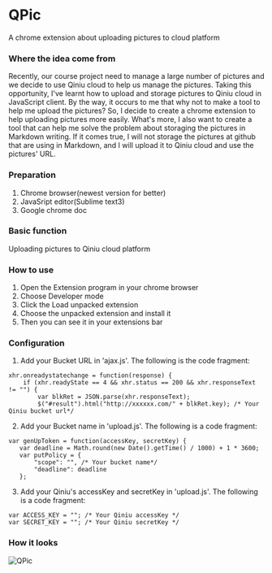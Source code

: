 # QPic
A chrome extension about uploading pictures to cloud platform
### Where the idea come from
Recently, our course project need to manage a large number of pictures and we decide to use Qiniu cloud to help us manage the pictures. Taking this opportunity, I've learnt how to upload and storage pictures to Qiniu cloud in JavaScript client. By the way, it occurs to me that why not to make a tool to help me upload the pictures? So, I decide to create a chrome extension to help uploading pictures more easily. What's more, I also want to create a tool that can help me solve the problem about storaging the pictures in Markdown writing. If it comes true, I will not storage the pictures at github that are using in Markdown, and I will upload it to Qiniu cloud and use the pictures' URL.
### Preparation
 1. Chrome browser(newest version for better)   
 2. JavaSript editor(Sublime text3)   
 3. Google chrome doc

### Basic function
 Uploading pictures to Qiniu cloud platform
### How to use
 1. Open the Extension program in your chrome browser
 2. Choose Developer mode
 3. Click the Load unpacked extension
 4. Choose the unpacked extension and install it
 5. Then you can see it in your extensions bar

### Configuration
 1. Add your Bucket URL in 'ajax.js'. The following is the code fragment:   

 ```
 xhr.onreadystatechange = function(response) {
     if (xhr.readyState == 4 && xhr.status == 200 && xhr.responseText != "") {
         var blkRet = JSON.parse(xhr.responseText);
         $("#result").html("http://xxxxxx.com/" + blkRet.key); /* Your Qiniu bucket url*/
 ```
 
 2. Add your Bucket name in 'upload.js'. The following is a code fragment:

 ```
 var genUpToken = function(accessKey, secretKey) {
    var deadline = Math.round(new Date().getTime() / 1000) + 1 * 3600;
    var putPolicy = {
        "scope": "", /* Your bucket name*/
        "deadline": deadline
    };   
 ```
 
 3. Add your Qiniu's accessKey and secretKey in 'upload.js'. The following is a code fragment:

 ```
 var ACCESS_KEY = ""; /* Your Qiniu accessKey */
 var SECRET_KEY = ""; /* Your Qiniu secretKey */
 ```

### How it looks
![QPic]()

